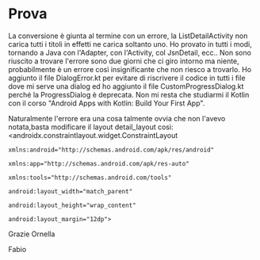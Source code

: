 # Prova
La conversione è giunta al termine con un errore, la ListDetailActivity non carica tutti i titoli in effetti ne carica soltanto uno.
Ho provato in tutti i modi, tornando a Java con l'Adapter, con l'Activity, col JsnDetail, ecc..
Non sono riuscito a trovare l'errore sono due giorni che ci giro intorno ma niente, probabilmente è un errore così insignificante che non riesco a trovarlo.
Ho aggiunto il file DialogError.kt per evitare di riscrivere il codice in tutti i file dove mi serve una dialog ed ho aggiunto il file CustomProgressDialog.kt perché la ProgressDialog è deprecata.
Non mi resta che studiarmi il Kotlin con il corso "Android Apps with Kotlin: Build Your First App".

Naturalmente l'errore era una cosa talmente ovvia che non l'avevo notata,basta modificare il layout detail_layout così:
<androidx.constraintlayout.widget.ConstraintLayout

    xmlns:android="http://schemas.android.com/apk/res/android"
    
    xmlns:app="http://schemas.android.com/apk/res-auto"
    
    xmlns:tools="http://schemas.android.com/tools"
    
    android:layout_width="match_parent"
    
    android:layout_height="wrap_content"
    
    android:layout_margin="12dp">
    
Grazie Ornella

Fabio

